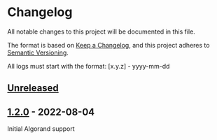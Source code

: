 # Changelog

All notable changes to this project will be documented in this file.

The format is based on [Keep a Changelog](https://keepachangelog.com/en/1.0.0/),
and this project adheres to [Semantic Versioning](https://semver.org/spec/v2.0.0.html).

All logs must start with the format: [x.y.z] - yyyy-mm-dd

## [Unreleased]

## [1.2.0] - 2022-08-04

Initial Algorand support

[Unreleased]: https://github.com/subquery/subql/compare/types/v1.2.0...HEAD
[1.2.0]: https://github.com/subquery/subql/compare/types/v1.2.0

